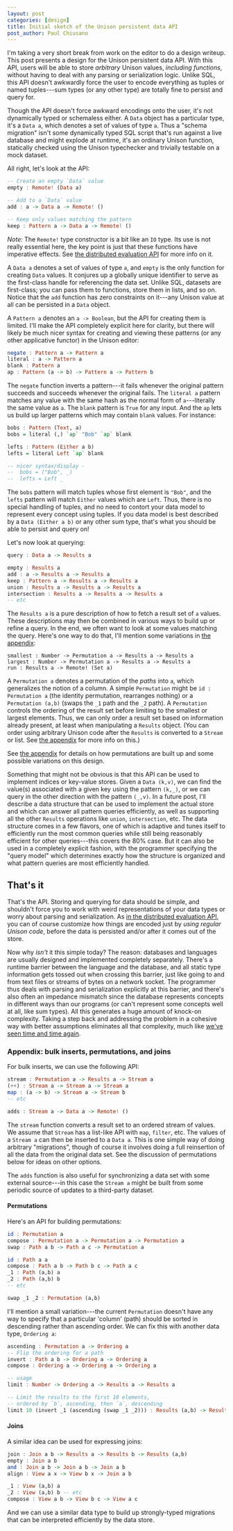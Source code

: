 ```yaml
---
layout: post
categories: [design]
title: Initial sketch of the Unison persistent data API
post_author: Paul Chiusano
---
```


I'm taking a very short break from work on the editor to do a design writeup. This post presents a design for the Unison persistent data API. With this API, users will be able to store _arbitrary_ Unison values, _including functions_, without having to deal with any parsing or serialization logic. Unlike SQL, this API doesn't awkwardly force the user to encode everything as tuples or named tuples---sum types (or any other type) are totally fine to persist and query for.

Though the API doesn't force awkward encodings onto the user, it's not dynamically typed or schemaless either. A `Data` object has a particular type, it's a `Data a`, which denotes a set of values of type `a`. Thus a "schema migration" isn't some dynamically typed SQL script that's run against a live database and might explode at runtime, it's an ordinary Unison function, statically checked using the Unison typechecker and trivially testable on a mock dataset.

All right, let's look at the API:

```Haskell
-- Create an empty `Data` value
empty : Remote! (Data a)

-- Add to a `Data` value
add : a -> Data a -> Remote! ()

-- Keep only values matching the pattern
keep : Pattern a -> Data a -> Remote! ()
```

_Note:_ The `Remote!` type constructor is a bit like an `IO` type. Its use is not really essential here, the key point is just that these functions have imperative effects. See [the distributed evaluation API](/2015-06-02/distributed-evaluation.html) for more info on it.

A `Data a` denotes a set of values of type `a`, and `empty` is the only function for creating `Data` values. It conjures up a globally unique identifier to serve as the first-class handle for referencing the data set. Unlike SQL, datasets are first-class; you can pass them to functions, store them in lists, and so on. Notice that the `add` function has zero constraints on it---any Unison value at all can be persisted in a `Data` object.

A `Pattern a` denotes an `a -> Boolean`, but the API for creating them is limited. I'll make the API completely explicit here for clarity, but there will likely be much nicer syntax for creating and viewing these patterns (or any other applicative functor) in the Unison editor:

```Haskell
negate : Pattern a -> Pattern a
literal : a -> Pattern a
blank : Pattern a
ap : Pattern (a -> b) -> Pattern a -> Pattern b
```

The `negate` function inverts a pattern---it fails whenever the original pattern succeeds and succeeds whenever the original fails. The `literal a` pattern matches any value with the same hash as the normal form of `a`---literally the same value as `a`. The `blank` pattern is `True` for any input. And the `ap` lets us build up larger patterns which may contain `blank` values. For instance:

```Haskell
bobs : Pattern (Text, a)
bobs = literal (,) `ap` "Bob" `ap` blank

lefts : Pattern (Either a b)
lefts = literal Left `ap` blank

-- nicer syntax/display -
--  bobs = ("Bob", _)
--  lefts = Left _
```

The `bobs` pattern will match tuples whose first element is `"Bob"`, and the `lefts` pattern will match `Either` values which are `Left`. Thus, there is no special handling of tuples, and no need to contort your data model to represent every concept using tuples. If you data model is best described by a `Data (Either a b)` or any other sum type, that's what you should be able to persist and query on!

Let's now look at querying:

```Haskell
query : Data a -> Results a

empty : Results a
add : a -> Results a -> Results a
keep : Pattern a -> Results a -> Results a
union : Results a -> Results a -> Results a
intersection : Results a -> Results a -> Results a
-- etc
```

The `Results a` is a pure description of how to fetch a result set of `a` values. These descriptions may then be combined in various ways to build up or refine a query. In the end, we often want to look at some values matching the query. Here's one way to do that, I'll mention some variations in [the appendix](#appendix):

```
smallest : Number -> Permutation a -> Results a -> Results a
largest : Number -> Permutation a -> Results a -> Results a
run : Results a -> Remote! (Set a)
```

A `Permutation a` denotes a permutation of the _paths_ into `a`, which generalizes the notion of a column. A simple `Permutation` might be `id : Permutation a` (the identity permutation, rearranges nothing) or a `Permutation (a,b)` (swaps the `_1` path and the `_2` path). A `Permutation` controls the ordering of the result set before limiting to the smallest or largest elements. Thus, we can only order a result set based on information already present, at least when manipulating a `Results` object. (You can order using arbitrary Unison code after the `Results` is converted to a `Stream` or list. See [the appendix](#appendix) for more info on this.)

See [the appendix](#appendix) for details on how permutations are built up and some possible variations on this design.

Something that might not be obvious is that this API can be used to implement indices or key-value stores. Given a `Data (k,v)`, we can find the value(s) associated with a given key using the pattern `(k,_)`, or we can query in the other direction with the pattern `(_,v)`. In a future post, I'll describe a data structure that can be used to implement the actual store and which can answer all pattern queries efficiently, as well as supporting all the other `Results` operations like `union`, `intersection`, etc. The data structure comes in a few flavors, one of which is adaptive and tunes itself to efficiently run the most common queries while still being reasonably efficient for other queries---this covers the 80% case. But it can also be used in a completely explicit fashion, with the programmer specifying the "query model" which determines exactly how the structure is organized and what pattern queries are most efficiently handled.

## That's it

That's the API. Storing and querying for data should be simple, and shouldn't force you to work with weird representations of your data types or worry about parsing and serialization. As [in the distributed evaluation API](/2015-06-02/distributed-evaluation.html#what-about-customizing-the-encoding), you can of course customize how things are encoded just by _using regular Unison code_, before the data is persisted and/or after it comes out of the store.

Now why _isn't_ it this simple today? The reason: databases and languages are usually designed and implemented completely separately. There's a runtime barrier between the language and the database, and all static type information gets tossed out when crossing this barrier, just like going to and from text files or streams of bytes on a network socket. The programmer thus deals with parsing and serialization explicitly at this barrier, and there's also often an impedance mismatch since the database represents concepts in different ways than our programs (or can't represent some concepts well at all, like sum types). All this generates a huge amount of knock-on complexity. Taking a step back and addressing the problem in a cohesive way with better assumptions eliminates all that complexity, much like [we've seen time and time again](/2015-06-02/distributed-evaluation.html).

### <a id="appendix"></a>Appendix: bulk inserts, permutations, and joins

For bulk inserts, we can use the following API:

```Haskell
stream : Permutation a -> Results a -> Stream a
(++) : Stream a -> Stream a -> Stream a
map : (a -> b) -> Stream a -> Stream b
-- etc

adds : Stream a -> Data a -> Remote! ()
```

The `stream` function converts a result set to an ordered stream of values. We assume that `Stream` has a list-like API with `map`, `filter`, etc. The values of a `Stream a` can then be inserted to a `Data a`. This is one simple way of doing arbitrary "migrations", though of course it involves doing a full reinsertion of all the data from the original data set. See the discussion of permutations below for ideas on other options.

The `adds` function is also useful for synchronizing a data set with some external source---in this case the `Stream a` might be built from some periodic source of updates to a third-party dataset.

#### Permutations

Here's an API for building permutations:

```Haskell
id : Permutation a
compose : Permutation a -> Permutation a -> Permutation a
swap : Path a b -> Path a c -> Permutation a

id : Path a a
compose : Path a b -> Path b c -> Path a c
_1 : Path (a,b) a
_2 : Path (a,b) b
-- etc

swap _1 _2 : Permutation (a,b)
```

I'll mention a small variation---the current `Permutation` doesn't have any way to specify that a particular 'column' (path) should be sorted in descending rather than ascending order. We can fix this with another data type, `Ordering a`:

```Haskell
ascending : Permutation a -> Ordering a
-- Flip the ordering for a path
invert : Path a b -> Ordering a -> Ordering a
compose : Ordering a -> Ordering a -> Ordering a

-- usage
limit : Number -> Ordering a -> Results a -> Results a

-- Limit the results to the first 10 elements,
-- ordered by `b`, ascending, then `a`, descending
limit 10 (invert _1 (ascending (swap _1 _2))) : Results (a,b) -> Results (a,b)
```

#### Joins

A similar idea can be used for expressing joins:

```Haskell
join : Join a b -> Results a -> Results b -> Results (a,b)
empty : Join a b
and : Join a b -> Join a b -> Join a b
align : View a x -> View b x -> Join a b

_1 : View (a,b) a
_2 : View (a,b) b -- etc
compose : View a b -> View b c -> View a c
```

And we can use a similar data type to build up strongly-typed migrations that can be interpreted efficiently by the data store.
